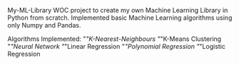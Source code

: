 My-ML-Library
WOC project to create my own Machine Learning Library in Python from scratch. Implemented basic Machine Learning algorithms using only Numpy and Pandas.

Algorithms Implemented:
"*"K-Nearest-Neighbours
"*"K-Means Clustering
"*"Neural Network
"*"Linear Regression
"*"Polynomial Regression
"*"Logistic Regression
